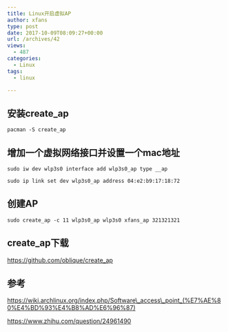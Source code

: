 ```yaml
---
title: Linux开启虚拟AP
author: xfans
type: post
date: 2017-10-09T08:09:27+00:00
url: /archives/42
views:
  - 487
categories:
  - Linux
tags:
  - linux

---
```

## 安装create_ap

`pacman -S create_ap`

## 增加一个虚拟网络接口并设置一个mac地址

`sudo iw dev wlp3s0 interface add wlp3s0_ap type __ap`

`sudo ip link set dev wlp3s0_ap address 04:e2:b9:17:18:72`

## 创建AP

`sudo create_ap -c 11 wlp3s0_ap wlp3s0 xfans_ap 321321321`

## create_ap下载

https://github.com/oblique/create_ap

## 参考

https://wiki.archlinux.org/index.php/Software\_access\_point_(%E7%AE%80%E4%BD%93%E4%B8%AD%E6%96%87)

https://www.zhihu.com/question/24961490